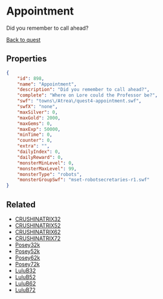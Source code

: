 # Appointment

Did you remember to call ahead?

[Back to quest](../quests.md)

## Properties

```json
{
    "id": 898,
    "name": "Appointment",
    "description": "Did you remember to call ahead?",
    "complete": "Where on Lore could the Professor be?",
    "swf": "towns\/Atrea\/quest4-appointment.swf",
    "swfX": "none",
    "maxSilver": 0,
    "maxGold": 2000,
    "maxGems": 0,
    "maxExp": 50000,
    "minTime": 0,
    "counter": 0,
    "extra": "",
    "dailyIndex": 0,
    "dailyReward": 0,
    "monsterMinLevel": 0,
    "monsterMaxLevel": 99,
    "monsterType": "robots",
    "monsterGroupSwf": "mset-robotsecretaries-r1.swf"
}
```

## Related

- [CRUSHINATRIX32](../items/6838-crushinatrix32.md)
- [CRUSHINATRIX52](../items/6839-crushinatrix52.md)
- [CRUSHINATRIX62](../items/6840-crushinatrix62.md)
- [CRUSHINATRIX72](../items/6841-crushinatrix72.md)
- [Posey32k](../items/6842-posey32k.md)
- [Posey52k](../items/6843-posey52k.md)
- [Posey62k](../items/6844-posey62k.md)
- [Posey72k](../items/6845-posey72k.md)
- [LuluB32](../items/6846-lulub32.md)
- [LuluB52](../items/6847-lulub52.md)
- [LuluB62](../items/6848-lulub62.md)
- [LuluB72](../items/6849-lulub72.md)

